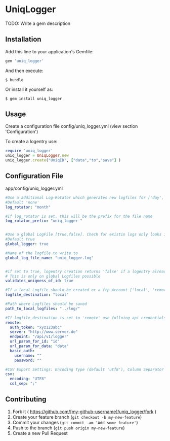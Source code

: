 # UniqLogger

TODO: Write a gem description

## Installation

Add this line to your application's Gemfile:

```ruby
gem 'uniq_logger'
```

And then execute:

    $ bundle

Or install it yourself as:

    $ gem install uniq_logger

## Usage

Create a configuration file config/uniq_logger.yml (view section 'Configuration')

To create a logentry use:

```ruby
require 'uniq_logger'
uniq_logger = UniqLogger.new
uniq_logger.create("UniqID", ["data","to","save"] )
```

## Configuration File

app/config/uniq_logger.yml

```yml
#Use a additional Log-Rotator which generates new logfiles for ['day','month','year'].
#Default 'none'
log_rotator: "month"

#If log_rotator is set, this will be the prefix for the file name 
log_rotator_prefix: "uniq_logger-"


#Use a global LogFile [true,false]. Chech for existin logs only looks in global logfile
#Default true
global_logger: true

#Name of the logfile to write to
global_log_file_name: "uniq_logger.log"


#if set to true, logentry creation returns 'false' if a logentry already exists with this ID
# This is only on global Logfiles possible
validates_uniqness_of_id: true

#If a local Logfile should be created or a ftp Account ['local', 'remote']
logfile_destination: "local"

#Path where Logfiles should be saved
path_to_local_logfiles: "../log/"

#If logfile_destination is set to 'remote' use folloing api credentials
remote:
  auth_token: "xyz123abc"
  server: "http://www.server.de"
  endpoint: "/api/v1/logger"
  url_param_for_id: "id"
  url_param_for_data: "data"
  basic_auth:
    username: ""
    password: ""

#CSV Export Settings: Encoding Type (default 'utf8'), Column Separator (default ';')
csv:
  encoding: "UTF8"
  col_sep: ";"
```

## Contributing

1. Fork it ( https://github.com/[my-github-username]/uniq_logger/fork )
2. Create your feature branch (`git checkout -b my-new-feature`)
3. Commit your changes (`git commit -am 'Add some feature'`)
4. Push to the branch (`git push origin my-new-feature`)
5. Create a new Pull Request
